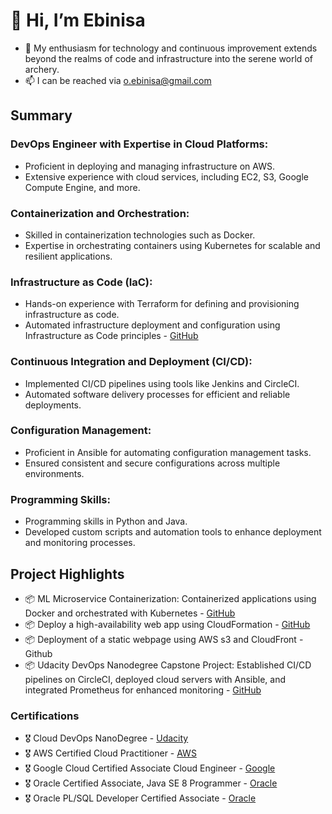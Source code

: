 # 👋 Hi, I’m Ebinisa
- 👀 My enthusiasm for technology and continuous improvement extends beyond the realms of code and infrastructure into the serene world of archery.
- 📫 I can be reached via o.ebinisa@gmail.com

## Summary

### DevOps Engineer with Expertise in Cloud Platforms:
- Proficient in deploying and managing infrastructure on AWS.
- Extensive experience with cloud services, including EC2, S3, Google Compute Engine, and more.

### Containerization and Orchestration:
- Skilled in containerization technologies such as Docker.
- Expertise in orchestrating containers using Kubernetes for scalable and resilient applications.

### Infrastructure as Code (IaC):
- Hands-on experience with Terraform for defining and provisioning infrastructure as code.
- Automated infrastructure deployment and configuration using Infrastructure as Code principles - [GitHub](https://github.com/oebinisa/vpc-scripts)

### Continuous Integration and Deployment (CI/CD):
- Implemented CI/CD pipelines using tools like Jenkins and CircleCI.
- Automated software delivery processes for efficient and reliable deployments.

### Configuration Management:
- Proficient in Ansible for automating configuration management tasks.
- Ensured consistent and secure configurations across multiple environments.

### Programming Skills:
- Programming skills in Python and Java.
- Developed custom scripts and automation tools to enhance deployment and monitoring processes.

## Project Highlights
- 📦 ML Microservice Containerization: Containerized applications using Docker and orchestrated with Kubernetes - [GitHub](https://github.com/oebinisa/UdaProject4)
- 📦 Deploy a high-availability web app using CloudFormation - [GitHub](https://github.com/oebinisa/UdacityDevOpsND-Project2)
- 📦 Deployment of a static webpage using AWS s3 and CloudFront - Github
- 📦 Udacity DevOps Nanodegree Capstone Project: Established CI/CD pipelines on CircleCI, deployed cloud servers with Ansible, and integrated Prometheus for enhanced monitoring - [GitHub](https://github.com/oebinisa/cdond-c3-project)

### Certifications
- 🎖 Cloud DevOps NanoDegree - [Udacity](https://graduation.udacity.com/confirm/U9UDXRZU)
- 🎖 AWS Certified Cloud Practitioner - [AWS](https://www.credly.com/badges/f66534d2-bc68-48fc-afe2-eafd9a6e2ff1/public_url)
- 🎖 Google Cloud Certified Associate Cloud Engineer - [Google](https://google.accredible.com/5203e5f8-0193-4560-bb04-da5a8b9f48d6)
- 🎖 Oracle Certified Associate, Java SE 8 Programmer - [Oracle](https://www.credly.com/badges/da3c7ab0-a691-41fc-9135-b6918ec5b399/public_url)
- 🎖 Oracle PL/SQL Developer Certified Associate - [Oracle](https://www.credly.com/badges/b8e9271a-d914-4bcb-977d-d725452696ca/public_url)

<!---
oebinisa/oebinisa is a ✨ special ✨ repository because its `README.md` (this file) appears on your GitHub profile.
You can click the Preview link to take a look at your changes.
--->
